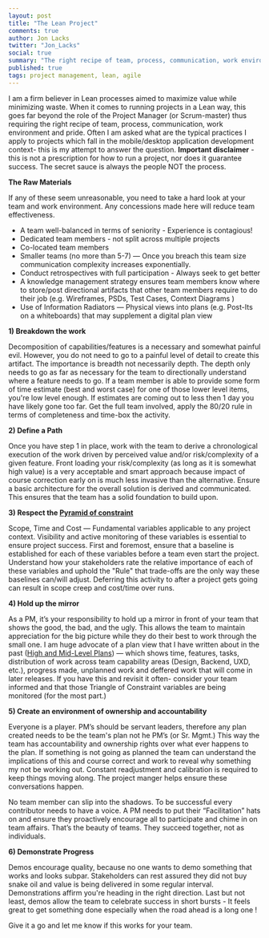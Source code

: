 ```yaml
---
layout: post
title: "The Lean Project"
comments: true
author: Jon Lacks
twitter: "Jon_Lacks"
social: true
summary: "The right recipe of team, process, communication, work environment and pride"
published: true
tags: project management, lean, agile
---
```


I am a firm believer in Lean processes aimed to maximize value while minimizing waste. When it comes to running projects in a Lean way, this goes far beyond the role of the Project Manager (or Scrum-master) thus requiring the right recipe of team, process, communication, work environment and pride. Often I am asked what are the typical practices I apply to projects which fall in the mobile/desktop application development context- this is my attempt to answer the question.  **Important disclaimer** - this is not a prescription for how to run a project, nor does it guarantee success. The secret sauce is always the people NOT the process. 

**The Raw Materials**

 If any of these seem unreasonable, you need to take a hard look at your team and work environment. Any concessions made here will reduce team effectiveness.

* A team well-balanced in terms of seniority - Experience is contagious!
* Dedicated team members - not split across multiple projects
* Co-located team members
* Smaller teams (no more than 5-7) —  Once you breach this team size communication complexity increases exponentially.  
* Conduct retrospectives with full participation - Always seek to get better
* A knowledge management strategy ensures team members know where to store/post directional artifacts that other team members require to do their job (e.g. Wireframes, PSDs, Test Cases, Context Diagrams )
* Use of Information Radiators — Physical views into plans (e.g. Post-Its on a whiteboards) that may supplement a digital plan view

**1) Breakdown the work**

Decomposition of capabilities/features is a necessary and somewhat painful evil.  However, you do not need to go to a painful level of detail to create this artifact.  The importance is breadth not necessarily depth.  The depth only needs to go as far as necessary for the team to directionally understand where a feature needs to go. If a team member is able to provide some form of time estimate (best and worst case) for one of those lower level items, you're low level enough. If estimates are coming out to less then 1 day you have likely gone too far.  Get the full team involved, apply the 80/20 rule in terms of completeness and time-box the activity.  

**2) Define a Path**

Once you have step 1 in place, work with the team to derive a chronological execution of the work driven by perceived value and/or risk/complexity of a given feature.  Front loading your risk/complexity (as long as it is somewhat high value) is a very acceptable and smart approach because impact of course correction early on is much less invasive than the alternative.   Ensure a basic architecture for the overall solution is derived and communicated. This ensures that the team has a solid foundation to build upon.

**3) Respect the [Pyramid of constraint](http://en.wikipedia.org/wiki/Project_management_triangle)**

Scope, Time and Cost —  Fundamental variables applicable to any project context.  Visibility and active monitoring of these variables is essential to ensure project success.  First and foremost, ensure that a baseline is established for each of these variables before a team even start the project. Understand how your stakeholders rate the relative importance of each of these variables and uphold the "Rule" that trade-offs are the only way these baselines can/will adjust.   Deferring this activity to after a project gets going can result in scope creep and cost/time over runs.  

**4) Hold up the mirror**

As a PM, it’s your responsibility to hold up a mirror in front of your team that shows the good, the bad, and the ugly.  This allows the team to maintain appreciation for the big picture while they do their best to work through the small one.   I am huge advocate of a plan view that I have written about in the past ([High and Mid-Level Plans](http://reefpoints.dockyard.com/2014/07/29/project-carpe-diem.html)) — which shows time, features, tasks, distribution of work across team capability areas (Design, Backend, UXD, etc.), progress made, unplanned work and deffered work that will come in later releases.  If you have this and revisit it often- consider your team informed and that those Triangle of Constraint variables are being monitored (for the most part.)

**5) Create an environment of ownership and accountability**

Everyone is a player. PM’s should be servant leaders, therefore any plan created needs to be the team's plan not he PM’s (or Sr. Mgmt.)  This way the team has accountability and ownership rights over what ever happens to the plan.  If something is not going as planned the team can understand the implications of this and course correct and work to reveal why something my not be working out.  Constant readjustment and calibration is required to keep things moving along. The project manger helps ensure these conversations happen.

No team member can slip into the shadows. To be successful every contributor needs to have a voice.  A PM needs to put their “Facilitation” hats on and ensure they proactively encourage all to participate and chime in on team affairs. That’s the beauty of teams. They succeed together, not as individuals. 

**6) Demonstrate Progress**

Demos encourage quality, because no one wants to demo something that works and looks subpar. Stakeholders  can rest assured they did not buy snake oil and value is being delivered in some regular interval.  Demonstrations affirm you're heading in the right direction.  Last but not least, demos allow the team to celebrate success in short bursts - It feels great to get something done especially when the road ahead is a long one !

Give it a go and let me know if this works for your team.
